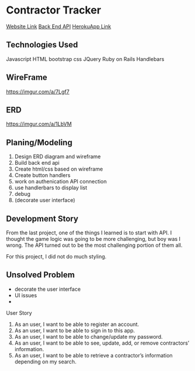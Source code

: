 # Contractor Tracker
[Website Link](https://yeleix.github.io/contractor-tracker/)
[Back End API](https://github.com/yeleix/cms-api)
[HerokuApp Link](https://contractor-tracker.herokuapp.com/)

## Technologies Used
Javascript
HTML
bootstrap
css
JQuery
Ruby on Rails
Handlebars

## WireFrame
https://imgur.com/a/7Lgf7

## ERD
https://imgur.com/a/1LbVM

## Planing/Modeling
1. Design ERD diagram and wireframe
2. Build back end api
2. Create html/css based on wireframe
3. Create button handlers
4. work on authenication API connection
5. use handlerbars to display list
6. debug
7. (decorate user interface)

## Development Story
From the last project, one of the things I learned is to start with API. I thought the game logic was going to be more challenging, but boy was I wrong. The API turned out to be the most challenging portion of them all.

For this project, I did not do much styling.


## Unsolved Problem
- decorate the user interface
- UI issues
-



User Story
1) As an user, I want to be able to register an account.
2) As an user, I want to be able to sign in to this app.
3) As an user, I want to be able to change/update my password.
4) As an user, I want to be able to see, update, add, or remove contractors’ information.
5) As an user, I want to be able to retrieve a contractor’s information depending on my search.
